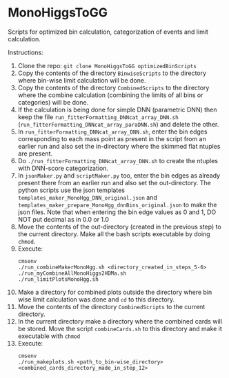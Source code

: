 # MonoHiggsToGG

Scripts for optimized bin calculation, categorization of events and limit calculation. 

Instructions:

1. Clone the repo: `git clone MonoHiggsToGG optimizedBinScripts`
2. Copy the contents of the directory `BinwiseScripts` to the directory where bin-wise limit calculation will be done.
3. Copy the contents of the directory `CombinedScripts` to the directory where the combine calculation (combining the limits of all bins or categories) will be done. 
4. If the calculation is being done for simple DNN (parametric DNN) then keep the file `run_fitterFormatting_DNNcat_array_DNN.sh`          (`run_fitterFormatting_DNNcat_array_paraDNN.sh`) and delete the other.
5. In `run_fitterFormatting_DNNcat_array_DNN.sh`, enter the bin edges corresponding to each mass point as present in the script from an earlier run and also set the in-directory where the skimmed flat ntuples are present.
6. Do `./run_fitterFormatting_DNNcat_array_DNN.sh` to create the ntuples with DNN-score categorization.
7. In `jsonMaker.py` and `scriptMaker.py` too, enter the bin edges as already present there from an earlier run and also set the out-directory. The python scripts use the json templates `templates_maker_MonoHgg_DNN_original.json` and `templates_maker_prepare_MonoHgg_dnnBins_original.json` to make the json files. Note that when entering the bin edge values as 0 and 1, DO NOT put decimal as in 0.0 or 1.0
8. Move the contents of the out-directory (created in the previous step) to the current directory. Make all the bash scripts executable by doing `chmod`. 
9. Execute:
   ```
   cmsenv
   ./run_combineMakerMonoHgg.sh <directory_created_in_steps_5-6>
   ./run_myCombineAllMonoHiggs2HDMa.sh
   ./run_limitPlotsMonoHgg.sh
   ```
10. Make a directory for combined plots outside the directory where bin wise limit calculation was done and `cd` to this directory.
11. Move the contents of the directory `CombinedScripts` to the current directory.
12. In the current directory make a directory where the combined cards will be stored. Move the script `combineCards.sh` to this directory and make it executable with     `chmod`
13. Execute: 
    ```
    cmsenv
    ./run_makeplots.sh <path_to_bin-wise_directory> <combined_cards_directory_made_in_step_12>
    ```
   
